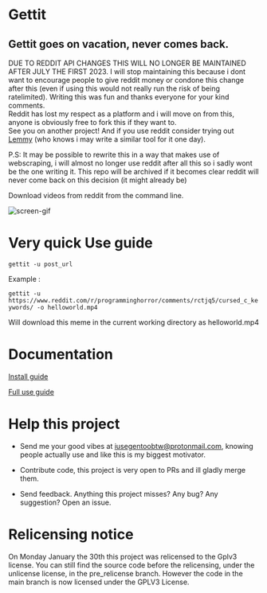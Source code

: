 # Gettit
## Gettit goes on vacation, never comes back.  
DUE TO REDDIT API CHANGES THIS WILL NO LONGER BE MAINTAINED AFTER JULY THE FIRST 2023.
I will stop maintaining this because i dont want to encourage people to give reddit money or condone this change after this (even if using this would not really run the risk of being ratelimited). Writing this was fun and thanks everyone for your kind comments.  
Reddit has lost my respect as a platform and i will move on from this, anyone is obviously free to fork this if they want to.  
See you on another project!  And if you use reddit consider trying out [Lemmy](https://join-lemmy.org/) (who knows i may write a similar tool for it one day).

P.S: 
It may be possible to rewrite this in a way that makes use of webscraping, i will almost no longer use reddit after all this so i sadly wont be the one writing it.  This repo will be archived if it becomes clear reddit will never come back on this decision (it might already be)

Download videos from reddit from the command line.


![screen-gif](https://github.com/Solirs/gettit/blob/main/img/demo.gif)

# Very quick Use guide 

`gettit -u post_url`

Example : 

`gettit -u https://www.reddit.com/r/programminghorror/comments/rctjq5/cursed_c_keywords/ -o helloworld.mp4`

Will download this meme in the current working directory as helloworld.mp4


# Documentation

[Install guide](https://github.com/Solirs/Gedditsave/blob/main/INSTALL.md)

[Full use guide](https://github.com/Solirs/Gedditsave/blob/main/USE.md)

# Help this project

- Send me your good vibes at iusegentoobtw@protonmail.com, knowing people actually use and like this is my biggest motivator.

- Contribute code, this project is very open to PRs and ill gladly merge them.

- Send feedback. Anything this project misses? Any bug? Any suggestion? Open an issue.

# Relicensing notice
On Monday January the 30th this project was relicensed to the Gplv3 license.
You can still find the source code before the relicensing, under the unlicense license, in the pre_relicense branch.
However the code in the main branch is now licensed under the GPLV3 License.
